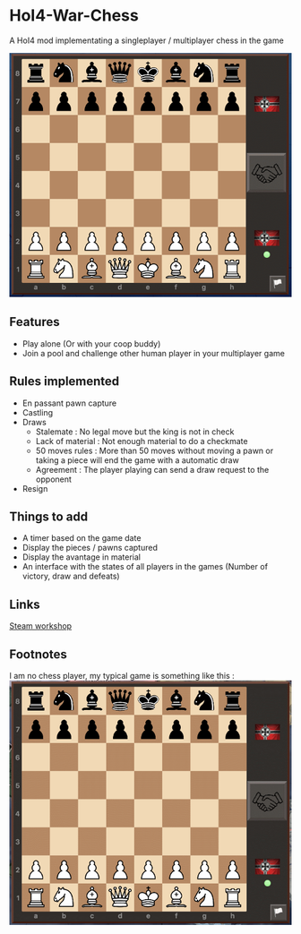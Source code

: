 # HoI4-War-Chess
A HoI4 mod implementating a singleplayer / multiplayer chess in the game

![A typical solo game](docs/game_example.gif)

## Features
* Play alone (Or with your coop buddy)
* Join a pool and challenge other human player in your multiplayer game

## Rules implemented
* En passant pawn capture
* Castling
* Draws
  * Stalemate : No legal move but the king is not in check
  * Lack of material : Not enough material to do a checkmate
  * 50 moves rules : More than 50 moves without moving a pawn or taking a piece will end the game with a automatic draw
  * Agreement : The player playing can send a draw request to the opponent
* Resign

## Things to add

* A timer based on the game date
* Display the pieces / pawns captured
* Display the avantage in material
* An interface with the states of all players in the games (Number of victory, draw and defeats)

## Links

[Steam workshop](https://steamcommunity.com/sharedfiles/filedetails/?id=2936449085)

## Footnotes

I am no chess player, my typical game is something like this :
![My typical game](docs/blunder.gif)
